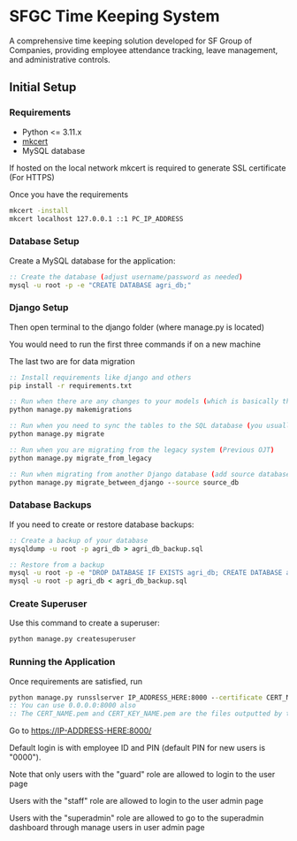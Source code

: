 
# SFGC Time Keeping System

A comprehensive time keeping solution developed for SF Group of Companies, providing employee attendance tracking, leave management, and administrative controls.

## Initial Setup

### Requirements

- Python <= 3.11.x
- [mkcert](https://github.com/FiloSottile/mkcert)
- MySQL database

If hosted on the local network mkcert is required to generate SSL certificate (For HTTPS)

Once you have the requirements

```cmd
mkcert -install
mkcert localhost 127.0.0.1 ::1 PC_IP_ADDRESS
```

### Database Setup

Create a MySQL database for the application:

```cmd
:: Create the database (adjust username/password as needed)
mysql -u root -p -e "CREATE DATABASE agri_db;"
```

### Django Setup

Then open terminal to the django folder (where manage.py is located)

You would need to run the first three commands if on a new machine

The last two are for data migration

```cmd
:: Install requirements like django and others
pip install -r requirements.txt

:: Run when there are any changes to your models (which is basically the blueprint for the tables)
python manage.py makemigrations

:: Run when you need to sync the tables to the SQL database (you usually need to run makemigrations and migrate one after the other)
python manage.py migrate

:: Run when you are migrating from the legacy system (Previous OJT)
python manage.py migrate_from_legacy

:: Run when migrating from another Django database (add source database to settings.py first)
python manage.py migrate_between_django --source source_db
```

### Database Backups

If you need to create or restore database backups:

```cmd
:: Create a backup of your database
mysqldump -u root -p agri_db > agri_db_backup.sql

:: Restore from a backup
mysql -u root -p -e "DROP DATABASE IF EXISTS agri_db; CREATE DATABASE agri_db;"
mysql -u root -p agri_db < agri_db_backup.sql
```

### Create Superuser

Use this command to create a superuser:

```cmd
python manage.py createsuperuser
```

### Running the Application

Once requirements are satisfied, run

```cmd
python manage.py runsslserver IP_ADDRESS_HERE:8000 --certificate CERT_NAME.pem --key CERT_KEY_NAME.pem
:: You can use 0.0.0.0:8000 also
:: The CERT_NAME.pem and CERT_KEY_NAME.pem are the files outputted by the earlier mkcert command
```

Go to <https://IP-ADDRESS-HERE:8000/>

Default login is with employee ID and PIN (default PIN for new users is "0000").

Note that only users with the "guard" role are allowed to login to the user page

Users with the "staff" role are allowed to login to the user admin page

Users with the "superadmin" role are allowed to go to the superadmin dashboard through manage users in user admin page
